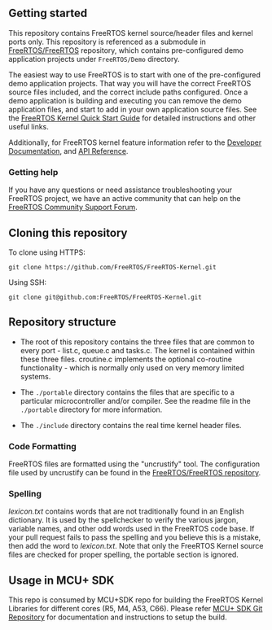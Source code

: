 ## Getting started
This repository contains FreeRTOS kernel source/header files and kernel ports only. This repository is referenced as a submodule in [FreeRTOS/FreeRTOS](https://github.com/FreeRTOS/FreeRTOS) repository, which contains pre-configured demo application projects under ```FreeRTOS/Demo``` directory. 

The easiest way to use FreeRTOS is to start with one of the pre-configured demo application projects.  That way you will have the correct FreeRTOS source files included, and the correct include paths configured.  Once a demo application is building and executing you can remove the demo application files, and start to add in your own application source files.  See the [FreeRTOS Kernel Quick Start Guide](https://www.FreeRTOS.org/FreeRTOS-quick-start-guide.html) for detailed instructions and other useful links.

Additionally, for FreeRTOS kernel feature information refer to the [Developer Documentation](https://www.FreeRTOS.org/features.html), and [API Reference](https://www.FreeRTOS.org/a00106.html).

### Getting help
If you have any questions or need assistance troubleshooting your FreeRTOS project, we have an active community that can help on the [FreeRTOS Community Support Forum](https://forums.freertos.org).

## Cloning this repository

To clone using HTTPS:
```
git clone https://github.com/FreeRTOS/FreeRTOS-Kernel.git
```
Using SSH:
```
git clone git@github.com:FreeRTOS/FreeRTOS-Kernel.git
```

## Repository structure
- The root of this repository contains the three files that are common to 
every port - list.c, queue.c and tasks.c.  The kernel is contained within these 
three files.  croutine.c implements the optional co-routine functionality - which
is normally only used on very memory limited systems.

- The ```./portable``` directory contains the files that are specific to a particular microcontroller and/or compiler. 
See the readme file in the ```./portable``` directory for more information.

- The ```./include``` directory contains the real time kernel header files.

### Code Formatting
FreeRTOS files are formatted using the "uncrustify" tool. The configuration file used by uncrustify can be found in the [FreeRTOS/FreeRTOS repository](https://github.com/FreeRTOS/FreeRTOS/blob/master/tools/uncrustify.cfg). 

### Spelling
*lexicon.txt* contains words that are not traditionally found in an English dictionary. It is used by the spellchecker to verify the various jargon, variable names, and other odd words used in the FreeRTOS code base. If your pull request fails to pass the spelling and you believe this is a mistake, then add the word to *lexicon.txt*. 
Note that only the FreeRTOS Kernel source files are checked for proper spelling, the portable section is ignored.

## Usage in MCU+ SDK

This repo is consumed by MCU+SDK repo for building the FreeRTOS Kernel Libraries
for different cores (R5, M4, A53, C66). Please refer [MCU+ SDK Git Repository](https://github.com/TexasInstruments/mcupsdk-core)
for documentation and instructions to setup the build.
